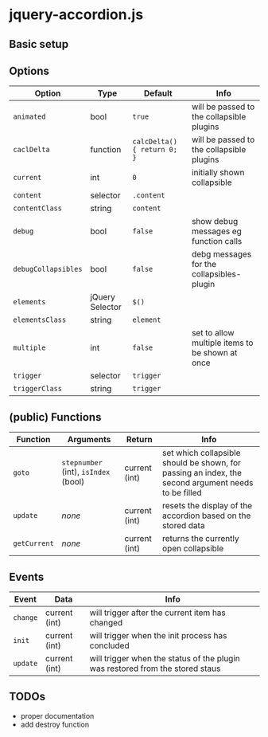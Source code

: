 # jquery-accordion.js

## Basic setup

## Options

| Option | Type | Default | Info |
|--------|------|---------|------|
| `animated` | bool | `true` | will be passed to the collapsible plugins |
| `caclDelta` | function | `calcDelta() { return 0; }` | will be passed to the collapsible plugins |
| `current` | int | `0` | initially shown collapsible |
| `content` | selector | `.content` |  |
| `contentClass` | string | `content` |  |
| `debug` | bool | `false` | show debug messages eg function calls |
| `debugCollapsibles` | bool | `false` | debg messages for the collapsibles-plugin |
| `elements` | jQuery Selector | `$()` |  |
| `elementsClass` | string | `element` |  |
| `multiple` | int | `false` | set to allow multiple items to be shown at once |
| `trigger` | selector | `trigger` |  |
| `triggerClass` | string | `trigger` |  |



## (public) Functions

| Function | Arguments | Return | Info |
|----------|-----------|--------|------|
| `goto` | `stepnumber` (int), `isIndex` (bool) | current (int) | set which collapsible should be shown, for passing an index, the second argument needs to be filled |
| `update` | _none_ | current (int) | resets the display of the accordion based on the stored data |
| `getCurrent` | _none_ | current (int) | returns the currently open collapsible |


## Events

| Event | Data | Info |
|-------|------|------|
| `change` | current (int) | will trigger after the current item has changed |
| `init` | current (int) | will trigger when the init process has concluded |
| `update` | current (int) | will trigger when the status of the plugin was restored from the stored staus |



## TODOs
- proper documentation
- add destroy function
